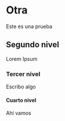 # Otra

Este es una prueba

## Segundo nivel

Lorem Ipsum

### Tercer nivel
Escribo algo

#### Cuarto nivel
Ahí vamos
